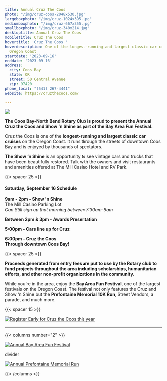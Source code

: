 ```yaml
---
title: Annual Cruz The Coos
photo: "/img/cruz-coos-2048x530.jpg"
largeboxphoto: "/img/cruz-1024x395.jpg"
mediumboxphoto: "/img/cruz-667x355.jpg"
smallboxphoto: "/img/cruz-340x214.jpg"
desktoptitle: Annual Cruz The Coos
mobiletitle: Cruz The Coos
hovertitle: 'Cruz The Coos '
hoverdescription: One of the longest-running and largest classic car cruises on the
  Oregon Coast
startdate: '2023-09-16'
enddate: '2023-09-16'
address:
  city: Coos Bay
  state: OR
  street: 50 Central Avenue
  zip: 97420
phone_local: "(541) 267-4441"
website: https://cruzthecoos.com/

---
```

![](/img/cruz-coos-768x512.jpeg)

**The Coos Bay-North Bend Rotary Club is proud to present the Annual Cruz the Coos and Show ‘n Shine as part of the Bay Area Fun Festival.**

Cruz the Coos is one of the **longest-running and largest classic car cruises** on the Oregon Coast. It runs through the streets of downtown Coos Bay and is enjoyed by thousands of spectators.

**The Show ‘n Shine** is an opportunity to see vintage cars and trucks that have been beautifully restored. Talk with the owners and visit restaurants and amenities offered at The Mill Casino Hotel and RV Park.

{{< spacer 25 >}}

#### Saturday, September 16 Schedule

**9am - 2pm - Show 'n Shine**  
The Mill Casino Parking Lot  
_Can Still sign up that morning between 7:30am-9am_

**Between 2pm & 3pm - Awards Presentation**

**5:00pm - Cars line up for Cruz**

**6:00pm - Cruz the Coos  
Through downtown Coos Bay!**

{{< spacer 25 >}}

**Proceeds generated from entry fees are put to use by the Rotary club to fund projects throughout the area including scholarships, humanitarian efforts, and other non-profit organizations in the community.**

While you’re in the area, enjoy the **Bay Area Fun Festival**, one of the largest festivals on the Oregon Coast. The festival not only features the Cruz and Show ‘n Shine but the **Prefontaine Memorial 10K Run**, Street Vendors, a parade, and much more.

{{< spacer 15 >}}

[![Register Early for Cruz the Coos this year](/img/register-early-banner-07-22-v02.jpg)](https://cruzthecoos.com/registration)

#### 

***

{{< columns number="2" >}}

[![Annual Bay Area Fun Festival](/img/bay-area-fun-festival-column.jpg)](/event/annual-bay-area-fun-festival-2020/)

divider

[![Annual Prefontaine Memorial Run](/img/prefontaine-run-column.jpg)](/event/annual-prefontaine-memorial-run/)

{{< /columns >}}